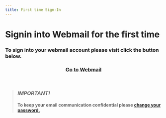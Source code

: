 ```yaml
---
title: First time Sign-In
---
```


# Signin into Webmail for the first time

### To sign into your webmail account please visit click the button below.

<header class="hero">
<p class="action">
<a type="button" href="https://box.infinityarc.net/mail" target="_blank" class="nav-link action-button">
<!-- <button>Go To Webmail</button> --><h3>Go to Webmail</h3>
</a>
</p>
</header>

> ### *IMPORTANT!* 
> #### To keep your email communication confidential please [change your password.](./changeing-your-password)